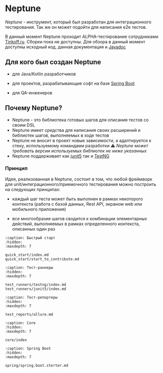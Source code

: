 # Neptune

_Neptune_ - инструмент, который был разработан для интеграционного тестирования. Так же он может подойти для
написания e2e тестов.

В данный момент Neptune проходит ALPHA-тестирование сотрудниками [Tinkoff.ru](https://www.tinkoff.ru/software/).
Сборки пока не доступны. Для обзора в данный момент доступны исходный код, данная документация и [Javadoc](https://tinkoff.github.io/neptune/core.api/index.html)

## Для кого был создан Neptune

- для Java/Kotlin разработчиков

- для проектов, разрабатывающие софт на базе [Spring Boot](https://spring.io/projects/spring-boot)

- для QA-инженеров

## Почему Neptune?

- Neptune - это библиотека готовых шагов для описания тестов со своим DSL
- Neptune имеет средства для написания своих расширений и библиотек шагов, выполняемых в ходе тестов
- Neptune не вносит в проект новые зависимости, а адаптируется к стеку, используемому командами разработки
  ⚠️ _Neptune может требовать версии используемых библиотек не ниже указанных_
- Neptune поддерживает  как [junit5](https://junit.org/junit5/docs/current/user-guide/) так и [TestNG](https://testng.org/doc/)

### Принцип

Идея, реализованная в Neptune, состоит в том, что любой фреймворк для unit/интеграционного/приемочного тестирования
можно построить на следующих принципах:

- каждый шаг теста может быть выполнен в рамках некоторого контекста (работа с базой данных, Rest API, экраном web или мобильного приложения)

- все многообразие шагов сводится к комбинации элементарных действий, выполняемых в рамках определенного контекста, описанных один раз



```{toctree}
:caption: Быстрый старт
:hidden:
:maxdepth: 7

quick_start/index.md
quick_start/start_to_contribute.md
```

```{toctree}
:caption: Тест-раннеры
:hidden:
:maxdepth: 7

test_runners/testng/index.md
test_runners/junit5/index.md
```

```{toctree}
:caption: Тест-репортеры
:hidden:
:maxdepth: 7

test_reports/allure.md
```

```{toctree}
:caption: Core
:hidden:
:maxdepth: 7

core/index
```

```{toctree}
:caption: Spring Boot
:hidden:
:maxdepth: 7

spring/spring.boot.sterter.md
```


  

